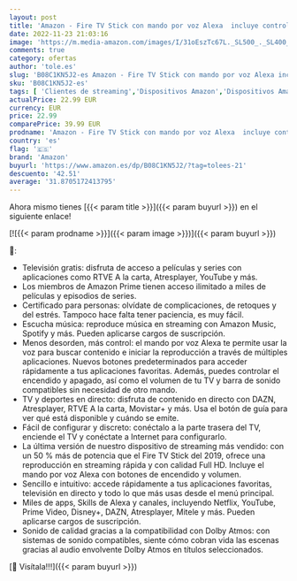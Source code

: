 ```yaml
---
layout: post
title: 'Amazon - Fire TV Stick con mando por voz Alexa  incluye controles del TV   dispositivo de streaming HD'
date: 2022-11-23 21:03:16
image: 'https://m.media-amazon.com/images/I/31oEszTc67L._SL500_._SL400_.jpg'
comments: true
category: ofertas
author: 'tole.es'
slug: 'B08C1KN5J2-es Amazon - Fire TV Stick con mando por voz Alexa incluye...'
sku: 'B08C1KN5J2-es'
tags: [ 'Clientes de streaming','Dispositivos Amazon','Dispositivos Amazon y Accesorios','Dispositivos para el streaming','Dispositivos para streaming','Electrónica','Equipos de audio y Hi-Fi','Fire TV','Servidores multimedia','alexa','amazon','🇪🇸', ]
actualPrice: 22.99 EUR
currency: EUR
price: 22.99
comparePrice: 39.99 EUR
prodname: 'Amazon - Fire TV Stick con mando por voz Alexa  incluye controles del TV   dispositivo de streaming HD'
country: 'es'
flag: '🇪🇸'
brand: 'Amazon'
buyurl: 'https://www.amazon.es/dp/B08C1KN5J2/?tag=tolees-21'
descuento: '42.51'
average: '31.8705172413795'
---
```


Ahora mismo tienes [{{< param title >}}]({{< param buyurl >}}) en el siguiente enlace!

[![{{< param prodname >}}]({{< param image >}})]({{< param buyurl >}})

🔎:

- Televisión gratis: disfruta de acceso a películas y series con aplicaciones como RTVE A la carta, Atresplayer, YouTube y más.
- Los miembros de Amazon Prime tienen acceso ilimitado a miles de películas y episodios de series.
- Certificado para personas: olvídate de complicaciones, de retoques y del estrés. Tampoco hace falta tener paciencia, es muy fácil.
- Escucha música: reproduce música en streaming con Amazon Music, Spotify y más. Pueden aplicarse cargos de suscripción.
- Menos desorden, más control: el mando por voz Alexa te permite usar la voz para buscar contenido e iniciar la reproducción a través de múltiples aplicaciones. Nuevos botones predeterminados para acceder rápidamente a tus aplicaciones favoritas. Además, puedes controlar el encendido y apagado, así como el volumen de tu TV y barra de sonido compatibles sin necesidad de otro mando.
- TV y deportes en directo: disfruta de contenido en directo con DAZN, Atresplayer, RTVE A la carta, Movistar+ y más. Usa el botón de guía para ver qué está disponible y cuándo se emite.
- Fácil de configurar y discreto: conéctalo a la parte trasera del TV, enciende el TV y conéctate a Internet para configurarlo.
- La última versión de nuestro dispositivo de streaming más vendido: con un 50 % más de potencia que el Fire TV Stick del 2019, ofrece una reproducción en streaming rápida y con calidad Full HD. Incluye el mando por voz Alexa con botones de encendido y volumen.
- Sencillo e intuitivo: accede rápidamente a tus aplicaciones favoritas, televisión en directo y todo lo que más usas desde el menú principal.
- Miles de apps, Skills de Alexa y canales, incluyendo Netflix, YouTube, Prime Video, Disney+, DAZN, Atresplayer, Mitele y más. Pueden aplicarse cargos de suscripción.
- Sonido de calidad gracias a la compatibilidad con Dolby Atmos: con sistemas de sonido compatibles, siente cómo cobran vida las escenas gracias al audio envolvente Dolby Atmos en títulos seleccionados.

[🛒 Visítala!!!]({{< param buyurl >}})
